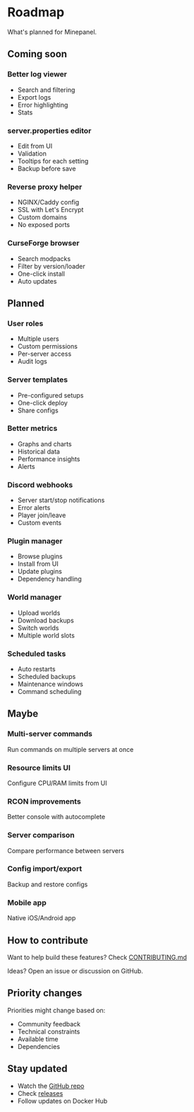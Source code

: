 # Roadmap

What's planned for Minepanel.

## Coming soon

### Better log viewer

- Search and filtering
- Export logs
- Error highlighting
- Stats

### server.properties editor

- Edit from UI
- Validation
- Tooltips for each setting
- Backup before save

### Reverse proxy helper

- NGINX/Caddy config
- SSL with Let's Encrypt
- Custom domains
- No exposed ports

### CurseForge browser

- Search modpacks
- Filter by version/loader
- One-click install
- Auto updates

## Planned

### User roles

- Multiple users
- Custom permissions
- Per-server access
- Audit logs

### Server templates

- Pre-configured setups
- One-click deploy
- Share configs

### Better metrics

- Graphs and charts
- Historical data
- Performance insights
- Alerts

### Discord webhooks

- Server start/stop notifications
- Error alerts
- Player join/leave
- Custom events

### Plugin manager

- Browse plugins
- Install from UI
- Update plugins
- Dependency handling

### World manager

- Upload worlds
- Download backups
- Switch worlds
- Multiple world slots

### Scheduled tasks

- Auto restarts
- Scheduled backups
- Maintenance windows
- Command scheduling

## Maybe

### Multi-server commands

Run commands on multiple servers at once

### Resource limits UI

Configure CPU/RAM limits from UI

### RCON improvements

Better console with autocomplete

### Server comparison

Compare performance between servers

### Config import/export

Backup and restore configs

### Mobile app

Native iOS/Android app

## How to contribute

Want to help build these features? Check [CONTRIBUTING.md](https://github.com/Ketbome/minepanel/blob/main/CONTRIBUTING.md)

Ideas? Open an issue or discussion on GitHub.

## Priority changes

Priorities might change based on:

- Community feedback
- Technical constraints
- Available time
- Dependencies

## Stay updated

- Watch the [GitHub repo](https://github.com/Ketbome/minepanel)
- Check [releases](https://github.com/Ketbome/minepanel/releases)
- Follow updates on Docker Hub
